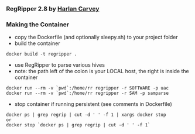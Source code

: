 ### RegRipper 2.8 by [Harlan Carvey](https://github.com/keydet89)

### Making the Container
- copy the Dockerfile (and optionally sleepy.sh) to your project folder
- build the container
```
docker build -t regripper .
```
- use RegRipper to parse various hives
- note:  the path left of the colon is your LOCAL host, the right is inside the container
```
docker run --rm -v `pwd`:/home/rr regripper -r SOFTWARE -p uac
docker run --rm -v `pwd`:/home/rr regripper -r SAM -p samparse
```
- stop container if running persistent (see comments in Dockerfile)
```
docker ps | grep regrip | cut -d ' ' -f 1 | xargs docker stop
or
docker stop `docker ps | grep regrip | cut -d ' ' -f 1`
```

